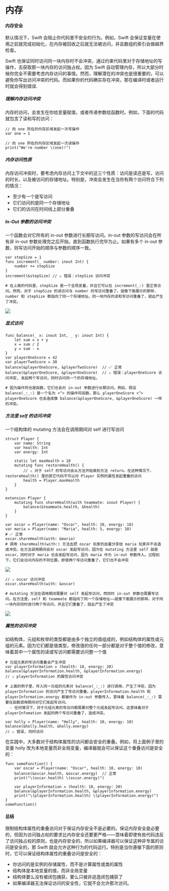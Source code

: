 # 内存



#### 内存安全

默认情况下，Swift 会阻止你代码里不安全的行为。例如，Swift 会保证变量在使用之前就完成初始化，在内存被回收之后就无法被访问，并且数组的索引会做越界检查。

 Swift 也保证同时访问同一块内存时不会冲突，通过约束代码里对于存储地址的写操作，去获取那一块内存的访问独占权。因为 Swift 自动管理内存，所以大部分时候你完全不需要考虑内存访问的事情。然而，理解潜在的冲突也是很重要的，可以避免你写出访问冲突的代码。而如果你的代码确实存在冲突，那在编译时或者运行时就会得到错误.



##### 理解内存访问冲突

内存的访问，会发生在你给变量赋值，或者传递参数给函数时。例如，下面的代码就包含了读和写的访问：

```
// 向 one 所在的内存区域发起一次写操作
var one = 1

// 向 one 所在的内存区域发起一次读操作
print("We're number \(one)!")
```



##### 内存访问性质

内存访问冲突时，要考虑内存访问上下文中的这三个性质：访问是读还是写，访问的时长，以及被访问的存储地址。特别是，冲突会发生在当你有两个访问符合下列的情况：

- 至少有一个是写访问
- 它们访问的是同一个存储地址
- 它们的访问在时间线上部分重叠



##### In-Out 参数的访问冲突

 一个函数会对它所有的 in-out 参数进行长期写访问。in-out 参数的写访问会在所有非 in-out 参数处理完之后开始，直到函数执行完毕为止。如果有多个 in-out 参数，则写访问开始的顺序与参数的顺序一致。

```
var stepSize = 1
func increment(_ number: inout Int) {
    number += stepSize
}
increment(&stepSize) // ⚠️ 错误：stepSize 访问冲突

# 在上面的代码里，stepSize 是一个全局变量，并且它可以在 increment(_:) 里正常访问。然而，对于 stepSize 的读访问与 number 的写访问重叠了。就像下面展示的那样，number 和 stepSize 都指向了同一个存储地址。同一块内存的读和写访问重叠了，就此产生了冲突。
```

![](https://github.com/HyEnjoys/Skills/blob/main/Assets/Swift/memory_increment.png?raw=true)

##### 显式访问

```
func balance(_ x: inout Int, _ y: inout Int) {
    let sum = x + y
    x = sum / 2
    y = sum - x
}
var playerOneScore = 42
var playerTwoScore = 30
balance(&playerOneScore, &playerTwoScore)  // ✅ 正常
balance(&playerOneScore, &playerOneScore)  // ⚠️ 错误：playerOneScore 访问冲突, 发起两个写访问，同时访问同一个的存储地址。

# 因为操作符也是函数，它们也会对 in-out 参数进行长期访问。例如，假设 balance(_:_:) 是一个名为 <^> 的操作符函数，那么 playerOneScore <^> playerOneScore 也会造成像 balance(&playerOneScore, &playerOneScore) 一样的冲突。
```

##### 方法里 self 的访问冲突

一个结构体的 mutating 方法会在调用期间对 self 进行写访问

```
struct Player {
    var name: String
    var health: Int
    var energy: Int

    static let maxHealth = 10
    mutating func restoreHealth() {
        // ⚠️ 对于 self 的写访问会从方法开始直到方法 return。在这种情况下，restoreHealth() 里的其它代码不可以对 Player 实例的属性发起重叠的访问
        health = Player.maxHealth
    }
}

extension Player {
    mutating func shareHealth(with teammate: inout Player) {
        balance(&teammate.health, &health)
    }
}

var oscar = Player(name: "Oscar", health: 10, energy: 10)
var maria = Player(name: "Maria", health: 5, energy: 10)
# ✅ 正常
oscar.shareHealth(with: &maria)
# 调用 shareHealth(with:) 方法去把 oscar 玩家的血量分享给 maria 玩家并不会造成冲突。在方法调用期间会对 oscar 发起写访问，因为在 mutating 方法里 self 就是 oscar，同时对于 maria 也会发起写访问，因为 maria 作为 in-out 参数传入。过程如下，它们会访问内存的不同位置。即使两个写访问重叠了，它们也不会冲突
```

![](https://github.com/HyEnjoys/Skills/blob/main/Assets/Swift/memory_share_health_maria.png?raw=true)

```
// ⚠️ oscar 访问冲突
oscar.shareHealth(with: &oscar) 

# mutating 方法在调用期间需要对 self 发起写访问，而同时 in-out 参数也需要写访问。在方法里，self 和 teammate 都指向了同一个存储地址——就像下面展示的那样。对于同一块内存同时进行两个写访问，并且它们重叠了，就此产生了冲突
```

![](https://github.com/HyEnjoys/Skills/blob/main/Assets/Swift/memory_share_health_oscar.png?raw=true)



##### 属性的访问冲突

如结构体，元组和枚举的类型都是由多个独立的值组成的，例如结构体的属性或元组的元素。因为它们都是值类型，修改值的任何一部分都是对于整个值的修改，意味着其中一个属性的读或写访问都需要访问整一个值

```
# 元组元素的写访问重叠会产生冲突
var playerInformation = (health: 10, energy: 20)
balance(&playerInformation.health, &playerInformation.energy)
// ⚠️ playerInformation 的属性访问冲突

# 上面的例子里，传入同一元组的元素对 balance(_:_:) 进行调用，产生了冲突，因为 playerInformation 的访问产生了写访问重叠。playerInformation.health 和 playerInformation.energy 都被作为 in-out 参数传入，意味着 balance(_:_:) 需要在函数调用期间对它们发起写访问。
  - 任何情况下，对于元组元素的写访问都需要对整个元组发起写访问。这意味着对于 playerInfomation 发起的两个写访问重叠了，造成冲突。

var holly = Player(name: "Holly", health: 10, energy: 10)
balance(&holly.health, &holly.energy)
// ⚠️ 错误, 同时访问
```

在实践中，大多数对于结构体属性的访问都会安全的重叠。例如，将上面例子里的变量 holly 改为本地变量而非全局变量，编译器就会可以保证这个重叠访问是安全的：

```
func someFunction() {
    var oscar = Player(name: "Oscar", health: 10, energy: 10)
    balance(&oscar.health, &oscar.energy)  // 正常
    print("\(oscar.health) \(oscar.energy)")
    
    var playerInformation = (health: 10, energy: 20)
    balance(&playerInformation.health, &playerInformation.energy)
    print("\(playerInformation.health) \(playerInformation.energy)")
}
someFunction()
```



#### 总结

限制结构体属性的重叠访问对于保证内存安全不是必要的。保证内存安全是必要的，但因为访问独占权的要求比内存安全还要更严格——意味着即使有些代码违反了访问独占权的原则，也是内存安全的，所以如果编译器可以保证这种非专属的访问是安全的，那 Swift 就会允许这种行为的代码运行。特别是当你遵循下面的原则时，它可以保证结构体属性的重叠访问是安全的：

- 你访问的是实例的存储属性，而不是计算属性或类的属性
- 结构体是本地变量的值，而非全局变量
- 结构体要么没有被闭包捕获，要么只被非逃逸闭包捕获了
- 如果编译器无法保证访问的安全性，它就不会允许那次访问。